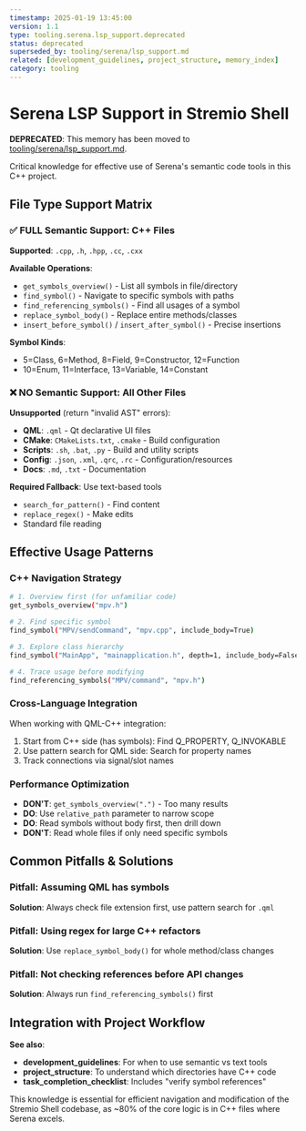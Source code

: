 ```yaml
---
timestamp: 2025-01-19 13:45:00
version: 1.1
type: tooling.serena.lsp_support.deprecated
status: deprecated
superseded_by: tooling/serena/lsp_support.md
related: [development_guidelines, project_structure, memory_index]
category: tooling
---
```


# Serena LSP Support in Stremio Shell

**DEPRECATED**: This memory has been moved to [tooling/serena/lsp_support.md](tooling/serena/lsp_support.md).

Critical knowledge for effective use of Serena's semantic code tools in this C++ project.

## File Type Support Matrix

### ✅ FULL Semantic Support: C++ Files

**Supported**: `.cpp`, `.h`, `.hpp`, `.cc`, `.cxx`

**Available Operations**:
- `get_symbols_overview()` - List all symbols in file/directory
- `find_symbol()` - Navigate to specific symbols with paths
- `find_referencing_symbols()` - Find all usages of a symbol
- `replace_symbol_body()` - Replace entire methods/classes
- `insert_before_symbol()` / `insert_after_symbol()` - Precise insertions

**Symbol Kinds**: 
- 5=Class, 6=Method, 8=Field, 9=Constructor, 12=Function
- 10=Enum, 11=Interface, 13=Variable, 14=Constant

### ❌ NO Semantic Support: All Other Files

**Unsupported** (return "invalid AST" errors):
- **QML**: `.qml` - Qt declarative UI files
- **CMake**: `CMakeLists.txt`, `.cmake` - Build configuration
- **Scripts**: `.sh`, `.bat`, `.py` - Build and utility scripts
- **Config**: `.json`, `.xml`, `.qrc`, `.rc` - Configuration/resources
- **Docs**: `.md`, `.txt` - Documentation

**Required Fallback**: Use text-based tools
- `search_for_pattern()` - Find content
- `replace_regex()` - Make edits
- Standard file reading

## Effective Usage Patterns

### C++ Navigation Strategy

```bash
# 1. Overview first (for unfamiliar code)
get_symbols_overview("mpv.h")

# 2. Find specific symbol
find_symbol("MPV/sendCommand", "mpv.cpp", include_body=True)

# 3. Explore class hierarchy
find_symbol("MainApp", "mainapplication.h", depth=1, include_body=False)

# 4. Trace usage before modifying
find_referencing_symbols("MPV/command", "mpv.h")
```

### Cross-Language Integration

When working with QML-C++ integration:
1. Start from C++ side (has symbols): Find Q_PROPERTY, Q_INVOKABLE
2. Use pattern search for QML side: Search for property names
3. Track connections via signal/slot names

### Performance Optimization

- **DON'T**: `get_symbols_overview(".")` - Too many results
- **DO**: Use `relative_path` parameter to narrow scope
- **DO**: Read symbols without body first, then drill down
- **DON'T**: Read whole files if only need specific symbols

## Common Pitfalls & Solutions

### Pitfall: Assuming QML has symbols
**Solution**: Always check file extension first, use pattern search for `.qml`

### Pitfall: Using regex for large C++ refactors
**Solution**: Use `replace_symbol_body()` for whole method/class changes

### Pitfall: Not checking references before API changes
**Solution**: Always run `find_referencing_symbols()` first

## Integration with Project Workflow

**See also**:
- **development_guidelines**: For when to use semantic vs text tools
- **project_structure**: To understand which directories have C++ code
- **task_completion_checklist**: Includes "verify symbol references"

This knowledge is essential for efficient navigation and modification of the Stremio Shell codebase, as ~80% of the core logic is in C++ files where Serena excels.
